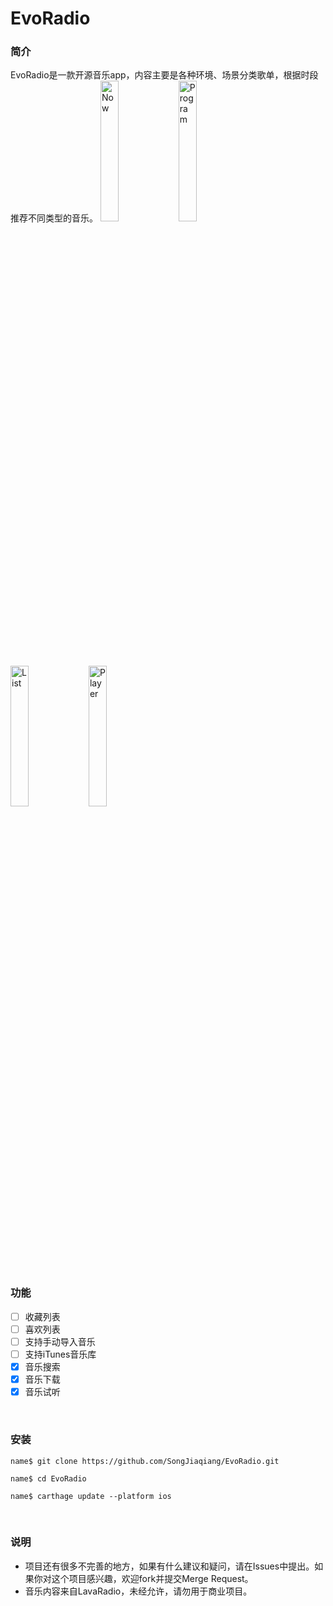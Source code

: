 # EvoRadio
### 简介
EvoRadio是一款开源音乐app，内容主要是各种环境、场景分类歌单，根据时段推荐不同类型的音乐。
<img alt="Now" src="https://raw.githubusercontent.com/SongJiaqiang/EvoRadio/master/screenshots/v0.2/01-Now.png" width="24%" />
<img alt="Program" src="https://raw.githubusercontent.com/SongJiaqiang/EvoRadio/master/screenshots/v0.2/02-Programs.png" width="24%" />
<img alt="List" src="https://raw.githubusercontent.com/SongJiaqiang/EvoRadio/master/screenshots/v0.2/03-Songs.png" width="24%" />
<img alt="Player" src="https://raw.githubusercontent.com/SongJiaqiang/EvoRadio/master/screenshots/v0.2/04-Player.png" width="24%" />

<br/>

### 功能
* [ ] 收藏列表
* [ ] 喜欢列表
* [ ] 支持手动导入音乐
* [ ] 支持iTunes音乐库
* [X] 音乐搜索
* [x] 音乐下载
* [x] 音乐试听

<br/>

### 安装
```
name$ git clone https://github.com/SongJiaqiang/EvoRadio.git

name$ cd EvoRadio

name$ carthage update --platform ios

```

<br/>

### 说明
* 项目还有很多不完善的地方，如果有什么建议和疑问，请在Issues中提出。如果你对这个项目感兴趣，欢迎fork并提交Merge Request。
* 音乐内容来自LavaRadio，未经允许，请勿用于商业项目。
<br/>
<br/>


